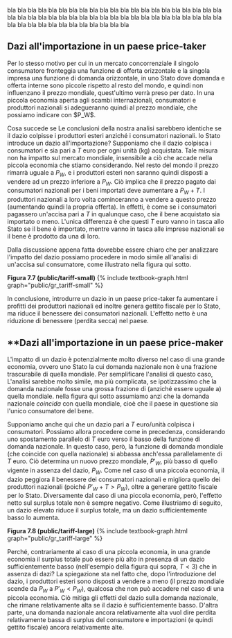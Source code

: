 





bla bla bla bla bla bla bla bla bla bla bla bla bla bla bla bla bla bla bla bla bla bla bla bla bla bla bla bla bla bla bla bla bla bla bla bla bla bla bla bla bla bla bla bla bla bla bla bla bla bla bla bla bla bla 

<h2 id="SUBSEC_TARIFF1">Dazi all'importazione in un paese price-taker</h2>
Per lo stesso motivo per cui in un mercato concorrenziale il singolo consumatore fronteggia una funzione di offerta orizzontale e la singola impresa una funzione di domanda orizzontale, in uno Stato dove domanda e offerta interne sono piccole rispetto al resto del mondo, e quindi non influenzano il prezzo mondiale, quest'ultimo verrà preso per dato. In una piccola economia aperta agli scambi internazionali, consumatori e produttori nazionali si adegueranno quindi al prezzo mondiale, che possiamo indicare con $P_W$.

Cosa succede se
	<span class="marginnote">
	Le conclusioni della nostra analisi sarebbero identiche se il dazio colpisse i produttori esteri anziché i consumatori nazionali. 
	</span>
lo Stato introduce un dazio all'importazione? Supponiamo che il dazio colpisca i consumatori e sia pari a $T$ euro per ogni unità (kg) acquistata. Tale misura non ha impatto sul mercato mondiale, insensibile a ciò che accade nella piccola economia che stiamo considerando. Nel resto del mondo il prezzo rimarrà uguale a $P_W$, e i produttori esteri non saranno quindi disposti a vendere ad un prezzo inferiore a $P_W$. Ciò implica che il prezzo pagato dai consumatori nazionali per i beni importati deve aumentare a $P_W+T$. I produttori nazionali a loro volta cominceranno a vendere a questo prezzo (aumentando quindi la propria offerta). In effetti, è come se i consumatori pagassero un'accisa pari a $T$ in qualunque caso, che il bene acquistato sia importato o meno. L'unica differenza è che questi $T$ euro vanno in tasca allo Stato se il bene è importato, mentre vanno in tasca alle imprese nazionali se il bene è prodotto da una di loro. 

Dalla discussione appena fatta dovrebbe essere chiaro che per analizzare l'impatto del dazio possiamo procedere in modo simile all'analisi di un'accisa sul consumatore, come illustrato nella figura qui sotto.


<a id="gr_public/tariff-small"><strong>Figura 7.7 (public/tariff-small)</strong></a>
{% include textbook-graph.html graph="public/gr_tariff-small" %}

In conclusione, introdurre un dazio in un paese price-taker fa aumentare i profitti dei produttori nazionali ed inoltre genera gettito fiscale per lo Stato, ma riduce il benessere dei consumatori nazionali. L'effetto netto è una riduzione di benessere (perdita secca) nel paese.












<h2 id="SUBSEC_TARIFF2">**Dazi all'importazione in un paese price-maker </h2>
L'impatto di un dazio è potenzialmente molto diverso nel caso di una grande economia, ovvero uno Stato la cui domanda nazionale non è una frazione trascurabile di quella mondiale. Per semplificare l'analisi di questo caso,
<span class="marginnote">
L'analisi sarebbe molto simile, ma più complicata, se ipotizzassimo che la domanda nazionale fosse una grossa frazione di (anziché essere uguale a) quella mondiale.
</span>
nella figura qui sotto assumiamo anzi che la domanda nazionale <i>coincida</i> con quella mondiale, cioè che il paese in questione sia l'unico consumatore del bene.

Supponiamo anche qui che un dazio pari a $T$ euro/unità colpisca i consumatori. Possiamo allora procedere come in precedenza, considerando uno spostamento parallelo di $T$ euro verso il basso della funzione di domanda nazionale. In questo caso, però, la funzione di domanda mondiale (che coincide con quella nazionale) si abbassa anch'essa parallelamente di $T$ euro. Ciò determina un nuovo prezzo mondiale, $P'_W$, più basso di quello vigente in assenza del dazio, $P_W$. Come nel caso di una piccola economia, il dazio peggiora il benessere dei consumatori nazionali e migliora quello dei produttori nazionali (poiché $P'_W+T>P_W$), oltre a generare gettito fiscale per lo Stato. Diversamente dal caso di una piccola economia, però, l'effetto netto sul surplus totale non è sempre negativo. Come illustriamo di seguito, un dazio elevato riduce il surplus totale, ma un dazio sufficientemente basso lo aumenta. 

<a id="gr_public/tariff-large"><strong>Figura 7.8 (public/tariff-large)</strong></a>
{% include textbook-graph.html graph="public/gr_tariff-large" %}

Perché, contrariamente al caso di una piccola economia, in una grande economia il surplus totale può essere più alto in presenza di un dazio sufficientemente basso (nell'esempio della figura qui sopra, $T<3$) che in assenza di dazi? La spiegazione sta nel fatto che, dopo l'introduzione del dazio, i produttori esteri sono disposti a vendere a meno (il prezzo mondiale scende da $P_W$ a $P'_W<P_W$), qualcosa che non può accadere nel caso di una piccola economia. Ciò mitiga gli effetti del dazio sulla domanda nazionale, che rimane relativamente alta se il dazio è sufficientemente basso. D'altra parte, una domanda nazionale ancora relativamente alta vuol dire perdita relativamente bassa di surplus del consumatore e importazioni (e quindi gettito fiscale) ancora relativamente alte.



